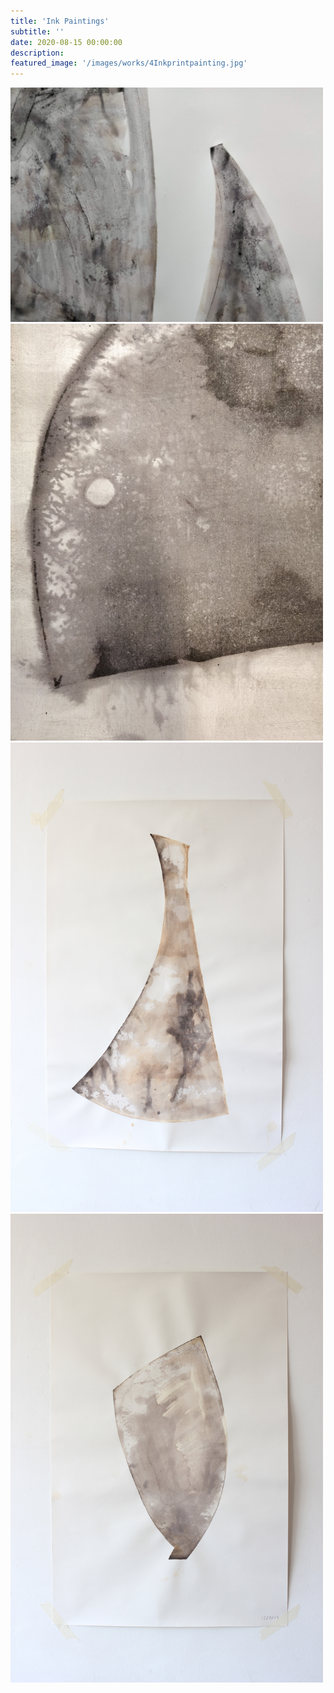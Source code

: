 ```yaml
---
title: 'Ink Paintings'
subtitle: ''
date: 2020-08-15 00:00:00
description: 
featured_image: '/images/works/4Inkprintpainting.jpg'
---
```

<div class="gallery" data-columns="1" style="width: 500px">
	<img src="/images/works/4Inkprintpainting.jpg">
	<img src="/images/works/IMG_20200319_133612.jpg">
	<img src="/images/works/Print1.jpg">
	<img src="/images/works/print2.jpg">
</div>
